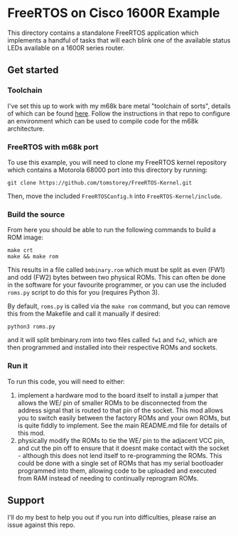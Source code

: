 
# FreeRTOS on Cisco 1600R Example

This directory contains a standalone FreeRTOS application which implements a handful of tasks that will each blink one of the available status LEDs available on a 1600R series router.

## Get started
### Toolchain
I've set this up to work with my m68k bare metal "toolchain of sorts", details of which can be found [here](https://github.com/tomstorey/m68k_bare_metal). Follow the instructions in that repo to configure an environment which can be used to compile code for the m68k architecture.

### FreeRTOS with m68k port
To use this example, you will need to clone my FreeRTOS kernel repository which contains a Motorola 68000 port into this directory by running:

`git clone https://github.com/tomstorey/FreeRTOS-Kernel.git`

Then, move the included `FreeRTOSConfig.h` into `FreeRTOS-Kernel/include`.

### Build the source
From here you should be able to run the following commands to build a ROM image:

```
make crt
make && make rom
```

This results in a file called `bmbinary.rom` which must be split as even (FW1) and odd (FW2) bytes between two physical ROMs. This can often be done in the software for your favourite programmer, or you can use the included `roms.py` script to do this for you (requires Python 3).

By default, `roms.py` is called via the `make rom` command, but you can remove this from the Makefile and call it manually if desired:

`python3 roms.py`

and it will split bmbinary.rom into two files called `fw1` and `fw2`, which are then programmed and installed into their respective ROMs and sockets.

### Run it
To run this code, you will need to either:

1. implement a hardware mod to the board itself to install a jumper that allows the WE/ pin of smaller ROMs to be disconnected from the address signal that is routed to that pin of the socket. This mod allows you to switch easily between the factory ROMs and your own ROMs, but is quite fiddly to implement. See the main README.md file for details of this mod.
2. physically modify the ROMs to tie the WE/ pin to the adjacent VCC pin, and cut the pin off to ensure that it doesnt make contact with the socket - although this does not lend itself to re-programming the ROMs. This could be done with a single set of ROMs that has my serial bootloader programmed into them, allowing code to be uploaded and executed from RAM instead of needing to continually reprogram ROMs.

## Support
I'll do my best to help you out if you run into difficulties, please raise an issue against this repo.
